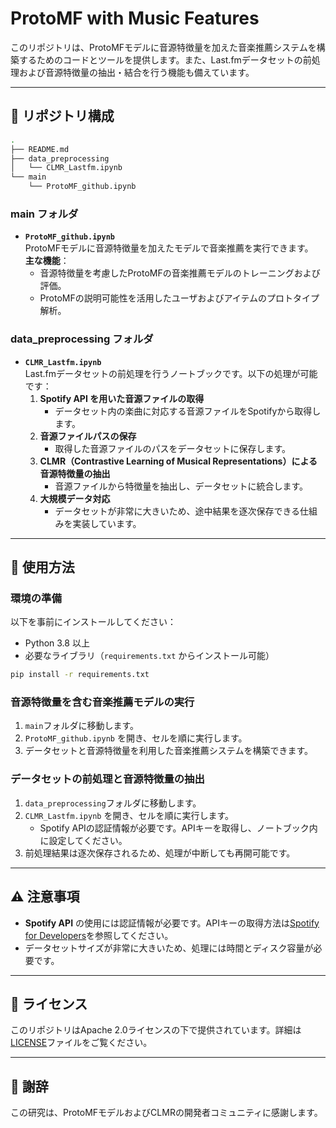 # ProtoMF with Music Features

このリポジトリは、ProtoMFモデルに音源特徴量を加えた音楽推薦システムを構築するためのコードとツールを提供します。また、Last.fmデータセットの前処理および音源特徴量の抽出・結合を行う機能も備えています。

---

## 📂 リポジトリ構成
```bash
.
├── README.md
├── data_preprocessing
│   └── CLMR_Lastfm.ipynb
└── main
    └── ProtoMF_github.ipynb
```

### **main フォルダ**
- **`ProtoMF_github.ipynb`**  
  ProtoMFモデルに音源特徴量を加えたモデルで音楽推薦を実行できます。  
  **主な機能**：
  - 音源特徴量を考慮したProtoMFの音楽推薦モデルのトレーニングおよび評価。
  - ProtoMFの説明可能性を活用したユーザおよびアイテムのプロトタイプ解析。

### **data_preprocessing フォルダ**
- **`CLMR_Lastfm.ipynb`**  
  Last.fmデータセットの前処理を行うノートブックです。以下の処理が可能です：  
  1. **Spotify API を用いた音源ファイルの取得**  
     - データセット内の楽曲に対応する音源ファイルをSpotifyから取得します。
  2. **音源ファイルパスの保存**  
     - 取得した音源ファイルのパスをデータセットに保存します。
  3. **CLMR（Contrastive Learning of Musical Representations）による音源特徴量の抽出**  
     - 音源ファイルから特徴量を抽出し、データセットに統合します。
  4. **大規模データ対応**  
     - データセットが非常に大きいため、途中結果を逐次保存できる仕組みを実装しています。

---

## 🚀 使用方法

### 環境の準備
以下を事前にインストールしてください：
- Python 3.8 以上
- 必要なライブラリ（`requirements.txt` からインストール可能）

```bash
pip install -r requirements.txt
```

### 音源特徴量を含む音楽推薦モデルの実行
1. `main`フォルダに移動します。
2. `ProtoMF_github.ipynb` を開き、セルを順に実行します。
3. データセットと音源特徴量を利用した音楽推薦システムを構築できます。

### データセットの前処理と音源特徴量の抽出
1. `data_preprocessing`フォルダに移動します。
2. `CLMR_Lastfm.ipynb` を開き、セルを順に実行します。
   - Spotify APIの認証情報が必要です。APIキーを取得し、ノートブック内に設定してください。
3. 前処理結果は逐次保存されるため、処理が中断しても再開可能です。

---

## ⚠️ 注意事項
- **Spotify API** の使用には認証情報が必要です。APIキーの取得方法は[Spotify for Developers](https://developer.spotify.com/)を参照してください。
- データセットサイズが非常に大きいため、処理には時間とディスク容量が必要です。

---

## 📜 ライセンス
このリポジトリはApache 2.0ライセンスの下で提供されています。詳細は[LICENSE](LICENSE)ファイルをご覧ください。

---

## 🙌 謝辞
この研究は、ProtoMFモデルおよびCLMRの開発者コミュニティに感謝します。
